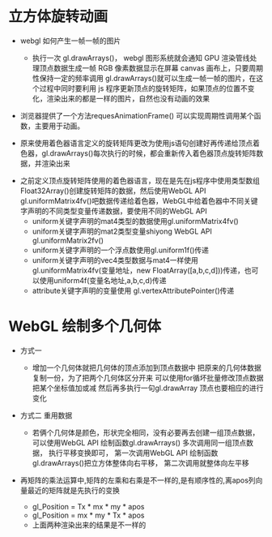 # 立方体旋转动画

- webgl 如何产生一帧一帧的图片
  - 执行一次 gl.drawArrays()， webgl 图形系统就会通知 GPU 渲染管线处理顶点数据生成一帧 RGB 像素数据显示在屏幕 canvas 画布上，只要周期性保持一定的频率调用 gl.drawArrays()就可以生成一帧一帧的图片，在这个过程中同时要利用 js 程序更新顶点的旋转矩阵，如果顶点的位置不变化，渲染出来的都是一样的图片，自然也没有动画的效果

- 浏览器提供了一个方法requesAnimationFrame() 可以实现周期性调用某个函数，主要用于动画。

- 原来使用着色器语言定义的旋转矩阵更改为使用js语句创建好再传递给顶点着色器，gl.drawArrays()每次执行的时候，都会重新传入着色器顶点旋转矩阵数据，并渲染出来

* 之前定义顶点旋转矩阵使用的着色器语言，现在是先在js程序中使用类型数组Float32Array()创建旋转矩阵的数据，然后使用WebGL API gl.uniformMatrix4fv()吧数据传递给着色器，WebGL中给着色器中不同关键字声明的不同类型变量传递数据，要使用不同的WebGL API 
   - uniform关键字声明的mat4类型的数据使用gl.uniformMatrix4fv()
   - uniform关键字声明的mat2类型变量shiyong WebGL API gl.uniformMatrix2fv()
   - uniform关键字声明的一个浮点数使用gl.uniform1f()传递
   - uniform关键字声明的vec4类型数据与mat4一样使用gl.uniformMatrix4fv(变量地址，new FloatArray([a,b,c,d]))传递，也可以使用uniform4f(变量名地址,a,b,c,d)传递
   - attribute关键字声明的变量使用 gl.vertexAttributePointer()传递

# WebGL 绘制多个几何体

* 方式一
  - 增加一个几何体就把几何体的顶点添加到顶点数据中 把原来的几何体数据复制一份，为了把两个几何体区分开来 可以使用for循坏批量修改顶点数据 把某个坐标值加或减  然后再多执行一句gl.drawArray 顶点也要相应的进行变化

* 方式二 重用数据
  - 若俩个几何体是颜色，形状完全相同，没有必要再去创建一组顶点数据，可以使用WebGL API 绘制函数gl.drawArrays()  多次调用同一组顶点数据， 执行平移变换即可， 第一次调用WebGL API 绘制函数 gl.drawArrays()把立方体整体向右平移， 第二次调用就整体向左平移

* 再矩阵的乘法运算中,矩阵的左乘和右乘是不一样的,是有顺序性的,离apos列向量最近的矩阵就是先执行的变换
  - gl_Position = Tx * mx * my * apos
  - gl_Position = mx * my * Tx * apos
  - 上面两种渲染出来的结果是不一样的

